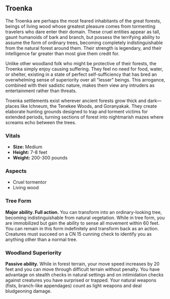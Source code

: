 ## Troenka

The Troenka are perhaps the most feared inhabitants of the great forests, beings of living wood whose greatest pleasure comes from tormenting travelers who dare enter their domain. These cruel entities appear as tall, gaunt humanoids of bark and branch, but possess the terrifying ability to assume the form of ordinary trees, becoming completely indistinguishable from the natural forest around them. Their strength is legendary, and their intelligence far greater than most give them credit for.

Unlike other woodland folk who might be protective of their forests, the Troenka simply enjoy causing suffering. They feel no need for food, water, or shelter, existing in a state of perfect self-sufficiency that has bred an overwhelming sense of superiority over all "lesser" beings. This arrogance, combined with their sadistic nature, makes them view any intruders as entertainment rather than threats.

Troenka settlements exist wherever ancient forests grow thick and dark—places like Ichneum, the Tenekee Woods, and Goranyakak. They create elaborate hunting grounds designed to trap and torment victims for extended periods, turning sections of forest into nightmarish mazes where screams echo between the trees.

### Vitals

- **Size:** Medium
- **Height:** 7-8 feet
- **Weight:** 200-300 pounds

### Aspects

- Cruel tormentor
- Living wood

### Tree Form

**Major ability. Full action.**
You can transform into an ordinary-looking tree, becoming indistinguishable from natural vegetation. While in tree form, you are immobilized but gain the ability to sense all movement within 60 feet. You can remain in this form indefinitely and transform back as an action. Creatures must succeed on a CN 15 cunning check to identify you as anything other than a normal tree.

### Woodland Superiority

**Passive ability.**
While in forest terrain, your move speed increases by 20 feet and you can move through difficult terrain without penalty. You have advantage on stealth checks in natural settings and on intimidation checks against creatures you have surprised or trapped. Your natural weapons (fists, branch-like appendages) count as light weapons and deal bludgeoning damage.